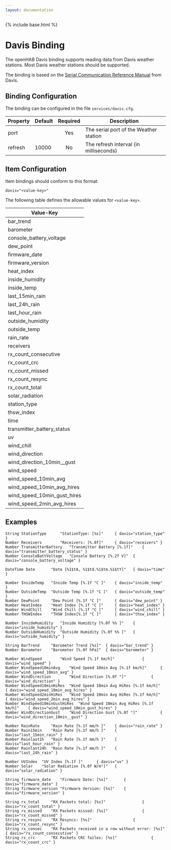 ```yaml
---
layout: documentation
---
```


{% include base.html %}

# Davis Binding

The openHAB Davis binding supports reading data from Davis weather stations.  Most Davis weather stations should be supported.

The binding is based on the [Serial Communication Reference Manual](http://www.google.at/url?sa=t&rct=j&q=&esrc=s&source=web&cd=1&cad=rja&uact=8&ved=0CCQQFjAA&url=http%3A%2F%2Fwww.davisnet.com%2Fsupport%2Fweather%2Fdownload%2FVantageSerialProtocolDocs_v261.pdf&ei=yns1VLO9B9Pe7Ab9hYDgDQ&usg=AFQjCNEUP_O6jjV3tHaxc7_faaLKWAtw2g&sig2=0YuJy45Qmk76RlffOqayuA&bvm=bv.76943099,d.ZGU) from Davis.


## Binding Configuration

The binding can be configured in the file `services/davis.cfg`.

| Property | Default | Required | Description                            |
|----------|---------|:--------:|----------------------------------------|
| port     |         | Yes      | The serial port of the Weather station |
| refresh  | 10000   | No       | The refresh interval (in milliseconds) |


## Item Configuration

Item bindings should conform to this format:

    davis="<value-key>"

The following table defines the allowable values for `<value-key>`.

| Value-Key                   |
|-----------------------------|
| bar_trend                   |
| barometer                   |
| console_battery_voltage     |
| dew_point                   |
| firmware_date               |
| firmware_version            |
| heat_index                  |
| inside_humidity             |
| inside_temp                 |
| last_15min_rain             |
| last_24h_rain               |
| last_hour_rain              |
| outside_humidity            |
| outside_temp                |
| rain_rate                   |
| receivers                   |
| rx_count_consecutive        |
| rx_count_crc                |
| rx_count_missed             |
| rx_count_resync             |
| rx_count_total              |
| solar_radiation             |
| station_type                |
| thsw_index                  |
| time                        |
| transmitter_battery_status  |
| uv                          |
| wind_chill                  |
| wind_direction              |
| wind_direction_10min__gust  |
| wind_speed                  |
| wind_speed_10min_avg        |
| wind_speed_10min_avg_hires  |
| wind_speed_10min_gust_hires |
| wind_speed_2min_avg_hires   |


## Examples

	String StationType		"StationType: [%s]"		{ davis="station_type" }
	Number Receivers		"Receivers: [%.0f]"		{ davis="receivers" }
	Number TransmitterBattery	"Transmitter Battery [%.1f]"	{ davis="transmitter_battery_status" } 
	Number ConsoleBattVoltage	"Console Battery [%.2f V]"	{ davis="console_battery_voltage" } 

	DateTime Date		"Date [%1$tA, %1$td.%1$tm.%1$tY]"	{ davis="time" }

	Number InsideTemp	"Inside Temp [%.1f °C ]"	{ davis="inside_temp" } 
	Number OutsideTemp	"Outside Temp [%.1f °C ]"	{ davis="outside_temp" } 
	Number DewPoint		"Dew Point [%.1f °C ]"		{ davis="dew_point" } 
	Number HeatIndex	"Heat Index [%.1f °C ]"		{ davis="heat_index" } 
	Number WindChill	"Wind Chill [%.1f °C ]"		{ davis="wind_chill" } 
	Number THSWIndex	"THSW Index[%.1f °C ]"		{ davis="thsw_index" } 

	Number InsideHumidity	"Inside Humidity [%.0f %% ]"	{ davis="inside_humidity" }
	Number OutsideHumidity	"Outside Humidity [%.0f %% ]"	{ davis="outside_humidity" }

	String BarTrend		"Barometer Trend [%s]"	{ davis="bar_trend" }
	Number Barometer	"Barometer [%.0f hPa]"	{ davis="barometer" }

	Number WindSpeed		"Wind Speed [%.1f km/h]"			{ davis="wind_speed" }
	Number WindSpeed10minAvg	"Wind Speed 10min Avg [%.1f km/h]"		{ davis="wind_speed_10min_avg" }
	Number WindDirection		"Wind Direction [%.0f °]"			{ davis="wind_direction" }
	Number WindSpeed10minHiRes	"Wind Speed 10min Avg HiRes [%.1f km/h]"	{ davis="wind_speed_10min_avg_hires" }
	Number WindSpeed2minHiRes	"Wind Speed 10min Avg HiRes [%.1f km/h]"	{ davis="wind_speed_2min_avg_hires" }
	Number WindSpeed10minGustHiRes	"Wind Speed 10min Avg HiRes [%.1f km/h]"	{ davis="wind_speed_10min_gust_hires" }
	Number WindDirectionGust	"Wind Direction Gust [%.0f °]"			{ davis="wind_direction_10min__gust" }

	Number RainRate		"Rain Rate [%.1f mm/h ]"	{ davis="rain_rate" } 
	Number Rain15min	"Rain Rate [%.1f mm/h ]"	{ davis="last_15min_rain" } 
	Number Rainlast1h	"Rain Rate [%.1f mm/h ]"	{ davis="last_hour_rain" } 
	Number Rainlast24h	"Rain Rate [%.1f mm/h ]"	{ davis="last_24h_rain" } 

	Number UVIndex	"UV Index [%.1f ]"		{ davis="uv" } 
	Number Solar	"Solar Radiation [%.0f W/m²]"	{ davis="solar_radiation" } 

	String firmware_date	"Firmware Date: [%s]"		{ davis="firmware_date" }
	String firmware_version	"Firmware Version: [%s]"	{ davis="firmware_version" }

	String rx_total		"RX Packets total: [%s]"				{ davis="rx_count_total" }
	String rx_missed	"RX Packets missed: [%s]"				{ davis="rx_count_missed" }
	String rx_resync	"RX Resyncs: [%s]"					{ davis="rx_count_resync" }
	String rx_consec	"RX Packets received in a row without error: [%s]"	{ davis="rx_count_consecutive" }
	String rx_crc		"RX Packets CRC failes: [%s]"				{ davis="rx_count_crc" }
